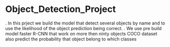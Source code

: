 # Object_Detection_Project
. In this prject we build the model that detect several objects by name and to use the likelihood of the object prediction being correct.
. We use pre build model faster R-CNN that work on more then ninty objects COCO dataset also predict the probability that object belong to which classes


